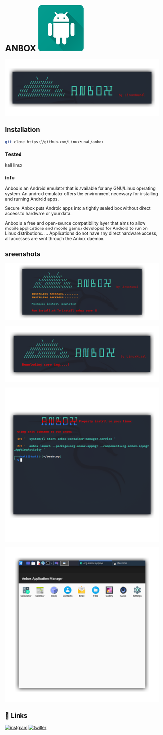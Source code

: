 # ANBOX ![App Screenshot](https://github.com/LinuxKunaL/anbox/blob/main/git/20211128_125128.png)

![App Screenshot](https://github.com/LinuxKunaL/anbox/blob/main/git/20211128_105052.png)

## Installation

```bash
git clone https://github.com/LinuxKunaL/anbox
```
### Tested
kali linux

### info 
Anbox is an Android emulator that is available for any GNU/Linux operating system. An android emulator offers the environment necessary for installing and running Android apps.

Secure. Anbox puts Android apps into a tightly sealed box without direct access to hardware or your data.

Anbox is a free and open-source compatibility layer that aims to allow mobile applications and mobile games developed for Android to run on Linux distributions. ... Applications do not have any direct hardware access, all accesses are sent through the Anbox daemon.

## sreenshots

![App Screenshot](https://github.com/LinuxKunaL/anbox/blob/main/git/20211128_105356.png)

![App Screenshot](https://github.com/LinuxKunaL/anbox/blob/main/git/20211128_105438.png)

![App Screenshot](https://github.com/LinuxKunaL/anbox/blob/main/git/20211128_105645.png)

![App Screenshot](https://github.com/LinuxKunaL/anbox/blob/main/git/20211128_105730.png)
## 🔗 Links
[![instgram](https://img.shields.io/badge/instagram-1DA1F2?style=for-the-badge&logo=instagram&logoColor=white)](https://www.instagram.com/linux_hitman/)
[![twitter](https://img.shields.io/youtube/channel/subscribers/UC032HKU6c3j2cYPYFL8b0UQ?style=social)](https://www.youtube.com/channel/UC032HKU6c3j2cYPYFL8b0UQ)

  
